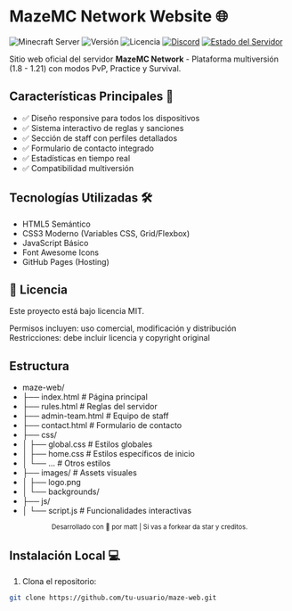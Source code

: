 # MazeMC Network Website 🌐

![Minecraft Server](https://img.shields.io/badge/Game-Minecraft-1BA325?logo=minecraft)
![Versión](https://img.shields.io/badge/Web-1.2.1-39BEFF)
![Licencia](https://img.shields.io/badge/Licencia-MIT-important)
[![Discord](https://img.shields.io/discord/123456789?label=Únete%20al%20Discord&logo=discord&color=7289DA)](https://discord.gg/4qUxuNFmjZ)
[![Estado del Servidor](https://img.shields.io/badge/Estado-Online-brightgreen)](https://mazemc.es)

Sitio web oficial del servidor **MazeMC Network** - Plataforma multiversión (1.8 - 1.21) con modos PvP, Practice y Survival.

## Características Principales 🚀
- ✅ Diseño responsive para todos los dispositivos
- ✅ Sistema interactivo de reglas y sanciones
- ✅ Sección de staff con perfiles detallados
- ✅ Formulario de contacto integrado
- ✅ Estadísticas en tiempo real
- ✅ Compatibilidad multiversión

## Tecnologías Utilizadas 🛠️
- HTML5 Semántico
- CSS3 Moderno (Variables CSS, Grid/Flexbox)
- JavaScript Básico
- Font Awesome Icons
- GitHub Pages (Hosting)

## 📜 Licencia
Este proyecto está bajo licencia MIT.

Permisos incluyen: uso comercial, modificación y distribución
Restricciones: debe incluir licencia y copyright original

## Estructura
- maze-web/
- ├── index.html          # Página principal
- ├── rules.html          # Reglas del servidor
- ├── admin-team.html     # Equipo de staff
- ├── contact.html        # Formulario de contacto
- ├── css/
- │   ├── global.css      # Estilos globales
- │   ├── home.css        # Estilos específicos de inicio
- │   └── ...             # Otros estilos
- ├── images/             # Assets visuales
- │   ├── logo.png
- │   └── backgrounds/
- ├── js/
- │   └── script.js       # Funcionalidades interactivas

<div align="center"> <sub>Desarrollado con 💙 por matt | Si vas a forkear da star y creditos.</sub> </div>

## Instalación Local 💻
1. Clona el repositorio:
```bash
git clone https://github.com/tu-usuario/maze-web.git